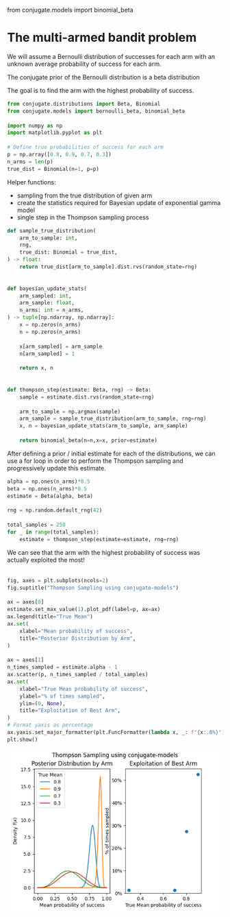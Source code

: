 from conjugate.models import binomial_beta

# The multi-armed bandit problem

We will assume a Bernoulli distribution of successes for each arm
with an unknown average probability of success for each arm.

The conjugate prior of the Bernoulli distribution is a beta distribution

The goal is to find the arm with the highest probability of success.

```python
from conjugate.distributions import Beta, Binomial
from conjugate.models import bernoulli_beta, binomial_beta

import numpy as np
import matplotlib.pyplot as plt

# Define true probabilities of success for each arm
p = np.array([0.8, 0.9, 0.7, 0.3])
n_arms = len(p)
true_dist = Binomial(n=1, p=p)

```

Helper functions:

- sampling from the true distribution of given arm
- create the statistics required for Bayesian update of exponential gamma model
- single step in the Thompson sampling process

```python
def sample_true_distribution(
    arm_to_sample: int,
    rng,
    true_dist: Binomial = true_dist,
) -> float:
    return true_dist[arm_to_sample].dist.rvs(random_state=rng)


def bayesian_update_stats(
    arm_sampled: int,
    arm_sample: float,
    n_arms: int = n_arms,
) -> tuple[np.ndarray, np.ndarray]:
    x = np.zeros(n_arms)
    n = np.zeros(n_arms)

    x[arm_sampled] = arm_sample
    n[arm_sampled] = 1

    return x, n


def thompson_step(estimate: Beta, rng) -> Beta:
    sample = estimate.dist.rvs(random_state=rng)

    arm_to_sample = np.argmax(sample)
    arm_sample = sample_true_distribution(arm_to_sample, rng=rng)
    x, n = bayesian_update_stats(arm_to_sample, arm_sample)

    return binomial_beta(n=n,x=x, prior=estimate)
```

After defining a prior / initial estimate for each of the distributions, we can use a for loop in
order to perform the Thompson sampling and progressively update this estimate.

```python
alpha = np.ones(n_arms)*0.5
beta = np.ones(n_arms)*0.5
estimate = Beta(alpha, beta)

rng = np.random.default_rng(42)

total_samples = 250
for _ in range(total_samples):
    estimate = thompson_step(estimate=estimate, rng=rng)
```

We can see that the arm with the highest  probability of success was actually exploited the most!

```python

fig, axes = plt.subplots(ncols=2)
fig.suptitle("Thompson Sampling using conjugate-models")

ax = axes[0]
estimate.set_max_value(1).plot_pdf(label=p, ax=ax)
ax.legend(title="True Mean")
ax.set(
    xlabel="Mean probability of success",
    title="Posterior Distribution by Arm",
)

ax = axes[1]
n_times_sampled = estimate.alpha - 1
ax.scatter(p, n_times_sampled / total_samples)
ax.set(
    xlabel="True Mean probability of success",
    ylabel="% of times sampled",
    ylim=(0, None),
    title="Exploitation of Best Arm",
)
# Format yaxis as percentage
ax.yaxis.set_major_formatter(plt.FuncFormatter(lambda x, _: f"{x:.0%}"))
plt.show()
```
![Bandit](./../images/bandit.png)
